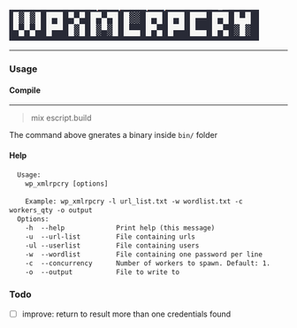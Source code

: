 ![logo](assets/wp-logo.png)

___

### Usage

#### Compile
---
> mix escript.build

The command above gnerates a binary inside `bin/` folder

#### Help
```
  Usage:
    wp_xmlrpcry [options]

    Example: wp_xmlrpcry -l url_list.txt -w wordlist.txt -c workers_qty -o output
  Options:
    -h  --help             Print help (this message)
    -u  --url-list         File containing urls
    -ul --userlist         File containing users
    -w  --wordlist         File containing one password per line
    -c  --concurrency      Number of workers to spawn. Default: 1.
    -o  --output           File to write to

```

### Todo
- [ ] improve: return to result more than one credentials found
